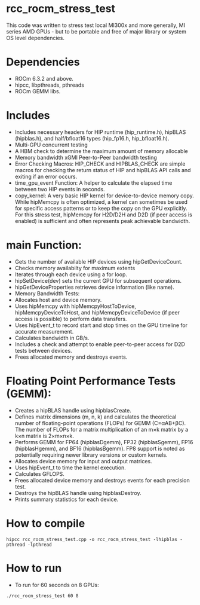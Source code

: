 # rcc_rocm_stress_test

This code was written to stress test local MI300x and more generally, MI series AMD GPUs - but to be portable and free of major library or system OS level dependencies.

# Dependencies
* ROCm 6.3.2 and above.
* hipcc, libpthreads, pthreads
* ROCm GEMM libs.
  
# Includes
* Includes necessary headers for HIP runtime (hip_runtime.h), hipBLAS (hipblas.h), and half/bfloat16 types (hip_fp16.h, hip_bfloat16.h).
* Multi-GPU concurrent testing
* A HBM check to determine the maximum amount of memory allocable
* Memory bandwidth xGMI Peer-to-Peer bandwidth testing
* Error Checking Macros: HIP_CHECK and HIPBLAS_CHECK are simple macros for checking the return status of HIP and hipBLAS API calls and exiting if an error occurs.
* time_gpu_event Function: A helper to calculate the elapsed time between two HIP events in seconds.
* copy_kernel: A very basic HIP kernel for device-to-device memory copy. While hipMemcpy is often optimized, a kernel can sometimes be used for specific access patterns or to keep the copy on the GPU explicitly. For this stress test, hipMemcpy for H2D/D2H and D2D (if peer access is enabled) is sufficient and often represents peak achievable bandwidth.

# main Function:
* Gets the number of available HIP devices using hipGetDeviceCount.
* Checks memory availabilty for maximum extents
* Iterates through each device using a for loop.
* hipSetDevice(dev) sets the current GPU for subsequent operations.
* hipGetDeviceProperties retrieves device information (like name).
* Memory Bandwidth Tests:
* Allocates host and device memory.
* Uses hipMemcpy with hipMemcpyHostToDevice, hipMemcpyDeviceToHost, and hipMemcpyDeviceToDevice (if peer access is possible) to perform data transfers.
* Uses hipEvent_t to record start and stop times on the GPU timeline for accurate measurement.
* Calculates bandwidth in GB/s.
* Includes a check and attempt to enable peer-to-peer access for D2D tests between devices.
* Frees allocated memory and destroys events.

# Floating Point Performance Tests (GEMM):
* Creates a hipBLAS handle using hipblasCreate.
* Defines matrix dimensions (m, n, k) and calculates the theoretical number of floating-point operations (FLOPs) for GEMM (C=αAB+βC). The number of FLOPs for a matrix multiplication of an m×k matrix by a k×n matrix is 2×m×n×k.
* Performs GEMM for FP64 (hipblasDgemm), FP32 (hipblasSgemm), FP16 (hipblasHgemm), and BF16 (hipblasBgemm). FP8 support is noted as potentially requiring newer library versions or custom kernels.
* Allocates device memory for input and output matrices.
* Uses hipEvent_t to time the kernel execution.
* Calculates GFLOPS.
* Frees allocated device memory and destroys events for each precision test.
* Destroys the hipBLAS handle using hipblasDestroy.
* Prints summary statistics for each device.

# How to compile

```hipcc rcc_rocm_stress_test.cpp -o rcc_rocm_stress_test -lhipblas -pthread -lpthread```

# How to run

* To run for 60 seconds on 8 GPUs:

```./rcc_rocm_stress_test 60 8```
